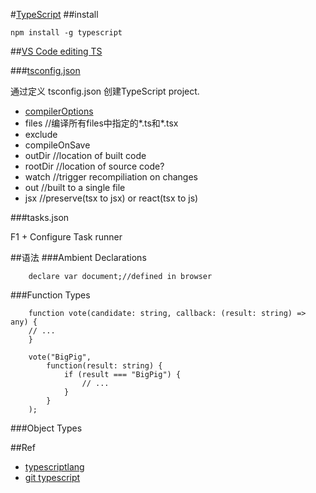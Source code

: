 #[TypeScript](https://github.com/Microsoft/TypeScript/blob/master/doc/spec.md)
##install

    npm install -g typescript
    
    
##[VS Code editing TS](https://code.visualstudio.com/Docs/languages/typescript)

###[tsconfig.json](http://www.typescriptlang.org/docs/handbook/tsconfig.json.html)

通过定义 tsconfig.json  创建TypeScript project.

+ [compilerOptions](http://www.typescriptlang.org/docs/handbook/compiler-options.html)
+ files   //编译所有files中指定的*.ts和*.tsx 
+ exclude
+ compileOnSave
+ outDir   //location of built code
+ rootDir //location of source code?
+ watch //trigger recompiliation on changes
+ out //built to a single file
+ jsx //preserve(tsx to jsx) or react(tsx to js)

###tasks.json

F1 + Configure Task runner


##语法 
###Ambient Declarations

        declare var document;//defined in browser
        
###Function Types

        function vote(candidate: string, callback: (result: string) => any) {  
        // ...  
        }

        vote("BigPig",  
            function(result: string) {  
                if (result === "BigPig") {  
                    // ...  
                }  
            }  
        );
 
 ###Object Types
 
 ##Ref
 
 + [typescriptlang](http://www.typescriptlang.org/docs/tutorial.html)
 + [git typescript](https://github.com/Microsoft/TypeScript/blob/master/doc/spec.md)